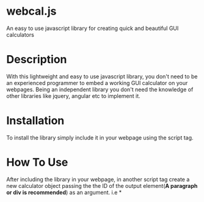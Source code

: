 # webcal.js
An easy to use javascript library for creating quick and beautiful GUI calculators
# Description
With this lightweight and easy to use javascript library, you don't need to be an experienced programmer to embed a working GUI calculator on your webpages.
Being an independent library you don't need the knowledge of other libraries like jquery, angular etc to implement it.
# Installation
To install the library simply include it in your webpage using the script tag.
**<script src="** *library url* **"></script>**
# How To Use
After including the library in your webpage, in another script tag create a new calculator object passing the the ID of the output element(**A paragraph or div is recommended**) as an argument. i.e
*<script>
   var Calc = new Calculator(output ID);
<script>*
Then map the calculator object's methods to html elements. i.e
*
<button onclick="Calc.inputDigit('9')">9</button>
<button onclick="Calc.inputOperator('+')">+</button>
*
Check out the examples to see working demonstrations.

## Calculator controls
Below are the calculator object's methods.
- Calculator.inputDigit(digit);
  This method is used for inputting digit characters into the calculator.
   digit = ('0','1','2','3','4','5','6','7','8','9','.')
   *Note:*Digits must be inputted as single character strings.
- Calculator.inputOperator(operator);
  This method is used for inputting operator characters into the calculator.
   standard operators = ('/','*','+','-','(',')')
   *Note:*Operators must be inputted as single character strings.
- Calculator.del();
  This method is used for deleting the last character entered into the calculator.
- Calculator.clearScreen();
  This method is used to clear all characters on the screen.
- Calculator.evaluate();
  This method evaluates the input and returns the output as either an error message or an answer.